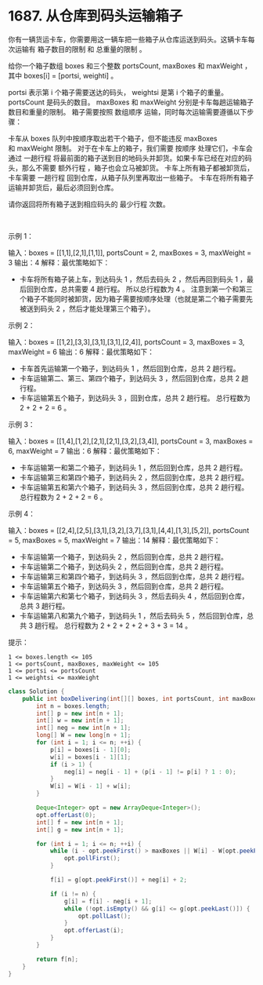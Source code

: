 # 1687. 从仓库到码头运输箱子
你有一辆货运卡车，你需要用这一辆车把一些箱子从仓库运送到码头。这辆卡车每次运输有 箱子数目的限制 和 总重量的限制 。

给你一个箱子数组 boxes 和三个整数 portsCount, maxBoxes 和 maxWeight ，其中 boxes[i] = [ports​​i​, weighti] 。

ports​​i 表示第 i 个箱子需要送达的码头， weightsi 是第 i 个箱子的重量。
portsCount 是码头的数目。
maxBoxes 和 maxWeight 分别是卡车每趟运输箱子数目和重量的限制。
箱子需要按照 数组顺序 运输，同时每次运输需要遵循以下步骤：

卡车从 boxes 队列中按顺序取出若干个箱子，但不能违反 maxBoxes 和 maxWeight 限制。
对于在卡车上的箱子，我们需要 按顺序 处理它们，卡车会通过 一趟行程 将最前面的箱子送到目的地码头并卸货。如果卡车已经在对应的码头，那么不需要 额外行程 ，箱子也会立马被卸货。
卡车上所有箱子都被卸货后，卡车需要 一趟行程 回到仓库，从箱子队列里再取出一些箱子。
卡车在将所有箱子运输并卸货后，最后必须回到仓库。

请你返回将所有箱子送到相应码头的 最少行程 次数。

 

示例 1：

输入：boxes = [[1,1],[2,1],[1,1]], portsCount = 2, maxBoxes = 3, maxWeight = 3
输出：4
解释：最优策略如下：
- 卡车将所有箱子装上车，到达码头 1 ，然后去码头 2 ，然后再回到码头 1 ，最后回到仓库，总共需要 4 趟行程。
所以总行程数为 4 。
注意到第一个和第三个箱子不能同时被卸货，因为箱子需要按顺序处理（也就是第二个箱子需要先被送到码头 2 ，然后才能处理第三个箱子）。

示例 2：

输入：boxes = [[1,2],[3,3],[3,1],[3,1],[2,4]], portsCount = 3, maxBoxes = 3, maxWeight = 6
输出：6
解释：最优策略如下：
- 卡车首先运输第一个箱子，到达码头 1 ，然后回到仓库，总共 2 趟行程。
- 卡车运输第二、第三、第四个箱子，到达码头 3 ，然后回到仓库，总共 2 趟行程。
- 卡车运输第五个箱子，到达码头 3 ，回到仓库，总共 2 趟行程。
总行程数为 2 + 2 + 2 = 6 。

示例 3：

输入：boxes = [[1,4],[1,2],[2,1],[2,1],[3,2],[3,4]], portsCount = 3, maxBoxes = 6, maxWeight = 7
输出：6
解释：最优策略如下：
- 卡车运输第一和第二个箱子，到达码头 1 ，然后回到仓库，总共 2 趟行程。
- 卡车运输第三和第四个箱子，到达码头 2 ，然后回到仓库，总共 2 趟行程。
- 卡车运输第五和第六个箱子，到达码头 3 ，然后回到仓库，总共 2 趟行程。
总行程数为 2 + 2 + 2 = 6 。

示例 4：

输入：boxes = [[2,4],[2,5],[3,1],[3,2],[3,7],[3,1],[4,4],[1,3],[5,2]], portsCount = 5, maxBoxes = 5, maxWeight = 7
输出：14
解释：最优策略如下：
- 卡车运输第一个箱子，到达码头 2 ，然后回到仓库，总共 2 趟行程。
- 卡车运输第二个箱子，到达码头 2 ，然后回到仓库，总共 2 趟行程。
- 卡车运输第三和第四个箱子，到达码头 3 ，然后回到仓库，总共 2 趟行程。
- 卡车运输第五个箱子，到达码头 3 ，然后回到仓库，总共 2 趟行程。
- 卡车运输第六和第七个箱子，到达码头 3 ，然后去码头 4 ，然后回到仓库，总共 3 趟行程。
- 卡车运输第八和第九个箱子，到达码头 1 ，然后去码头 5 ，然后回到仓库，总共 3 趟行程。
总行程数为 2 + 2 + 2 + 2 + 3 + 3 = 14 。
 

提示：

    1 <= boxes.length <= 105
    1 <= portsCount, maxBoxes, maxWeight <= 105
    1 <= ports​​i <= portsCount
    1 <= weightsi <= maxWeight


```java
class Solution {
    public int boxDelivering(int[][] boxes, int portsCount, int maxBoxes, int maxWeight) {
        int n = boxes.length;
        int[] p = new int[n + 1];
        int[] w = new int[n + 1];
        int[] neg = new int[n + 1];
        long[] W = new long[n + 1];
        for (int i = 1; i <= n; ++i) {
            p[i] = boxes[i - 1][0];
            w[i] = boxes[i - 1][1];
            if (i > 1) {
                neg[i] = neg[i - 1] + (p[i - 1] != p[i] ? 1 : 0);
            }
            W[i] = W[i - 1] + w[i];
        }

        Deque<Integer> opt = new ArrayDeque<Integer>();
        opt.offerLast(0);
        int[] f = new int[n + 1];
        int[] g = new int[n + 1];

        for (int i = 1; i <= n; ++i) {
            while (i - opt.peekFirst() > maxBoxes || W[i] - W[opt.peekFirst()] > maxWeight) {
                opt.pollFirst();
            }

            f[i] = g[opt.peekFirst()] + neg[i] + 2;

            if (i != n) {
                g[i] = f[i] - neg[i + 1];
                while (!opt.isEmpty() && g[i] <= g[opt.peekLast()]) {
                    opt.pollLast();
                }
                opt.offerLast(i);
            }
        }

        return f[n];
    }
}
```
